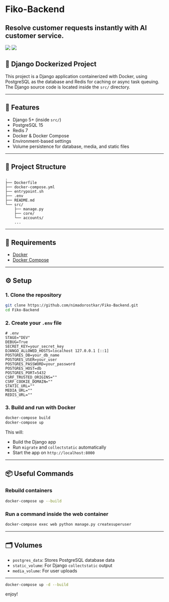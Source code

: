 # Fiko-Backend
## Resolve customer requests instantly with AI customer service. 

[![](https://img.shields.io/badge/Python-3.12.4-orange)](https://www.python.org/)
[![](https://img.shields.io/badge/Django-5.2.1-green)](https://www.djangoproject.com/)


## 🐍 Django Dockerized Project 
This project is a Django application containerized with Docker, using PostgreSQL as the database and Redis for caching or async task queuing. The Django source code is located inside the `src/` directory.

---

## 🚀 Features

- Django 5+ (inside `src/`)
- PostgreSQL 15
- Redis 7
- Docker & Docker Compose
- Environment-based settings
- Volume persistence for database, media, and static files

---

## 📁 Project Structure

```
.
├── Dockerfile
├── docker-compose.yml
├── entrypoint.sh
├── .env
├── README.md
└── src/
    ├── manage.py
    ├── core/
    └── accounts/
    ...
```

---

## 🧩 Requirements

- [Docker](https://www.docker.com/)
- [Docker Compose](https://docs.docker.com/compose/)

---

## ⚙️ Setup

### 1. Clone the repository

```bash
git clone https://github.com/nimadorostkar/Fiko-Backend.git
cd Fiko-Backend
```

### 2. Create your `.env` file

```env
# .env
STAGE="DEV"
DEBUG=True
SECRET_KEY=your_secret_key
DJANGO_ALLOWED_HOSTS=localhost 127.0.0.1 [::1]
POSTGRES_DB=your_db_name
POSTGRES_USER=your_user
POSTGRES_PASSWORD=your_password
POSTGRES_HOST=db
POSTGRES_PORT=5432
CSRF_TRUSTED_ORIGINS=""
CSRF_COOKIE_DOMAIN=""
STATIC_URL=""
MEDIA_URL=""
REDIS_URL=""
```

### 3. Build and run with Docker

```bash
docker-compose build
docker-compose up
```

This will:
- Build the Django app
- Run `migrate` and `collectstatic` automatically
- Start the app on `http://localhost:8000`

---

## 📦 Useful Commands

### Rebuild containers

```bash
docker-compose up --build
```

### Run a command inside the web container

```bash
docker-compose exec web python manage.py createsuperuser
```

---

## 🗂️ Volumes

- `postgres_data`: Stores PostgreSQL database data
- `static_volume`: For Django `collectstatic` output
- `media_volume`: For user uploads

---


```bash
docker-compose up -d --build
```


 enjoy!
 